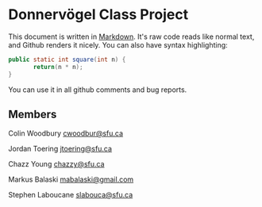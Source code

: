 Donnervögel Class Project
=========================
This document is written in [Markdown](http://daringfireball.net/projects/markdown/).
It's raw code reads like normal text, and Github renders it nicely.
You can also have syntax highlighting:

```java
public static int square(int n) {
       return(n * n);
}
```

You can use it in all github comments and bug reports.

## Members
Colin Woodbury
<cwoodbur@sfu.ca>

Jordan Toering
<jtoering@sfu.ca>

Chazz Young
<chazzy@sfu.ca>

Markus Balaski
<mabalaski@gmail.com>

Stephen Laboucane
<slabouca@sfu.ca>
